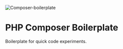 ![Composer-boilerplate](http://i61.tinypic.com/1rda55.png)

# PHP Composer Boilerplate

Boilerplate for quick code experiments.
